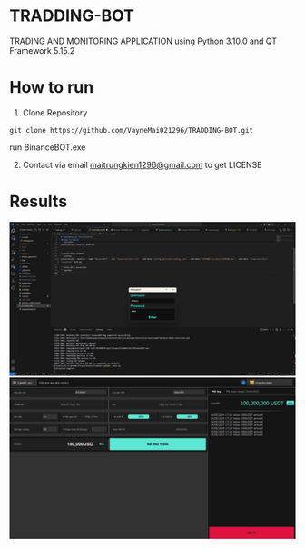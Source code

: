# TRADDING-BOT
TRADING AND MONITORING APPLICATION using Python 3.10.0 and QT Framework 5.15.2

# How to run
1. Clone Repository
```git
git clone https://github.com/VayneMai021296/TRADDING-BOT.git
```
run BinanceBOT.exe

2. Contact via email maitrungkien1296@gmail.com to get LICENSE


# Results 
<img src="results\binance_1.jpg" style="max-width: 100%; height: auto;" />

<img src="results\binance_2.jpg" style="max-width: 100%; height: auto;" />
